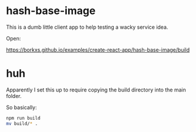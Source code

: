 # hash-base-image

This is a dumb little client app to help testing a wacky service idea.

Open:

https://borkxs.github.io/examples/create-react-app/hash-base-image/build

# huh

Apparently I set this up to require copying the build directory into the main folder.

So basically:

```bash
npm run build
mv build/* .
```

